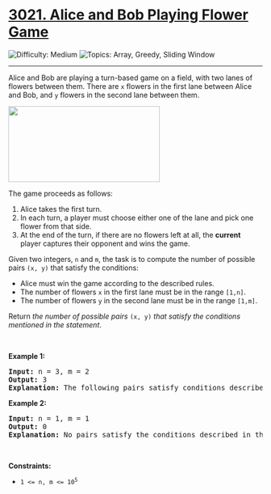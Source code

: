 <h1>
  <a href="https://leetcode.com/problems/alice-and-bob-playing-flower-game/">
    3021. Alice and Bob Playing Flower Game
  </a>
</h1>
<img src='https://img.shields.io/badge/Difficulty-Medium-orange' alt='Difficulty: Medium' />
<img src='https://img.shields.io/badge/Topics-Array%2C%20Greedy%2C%20Sliding%20Window-blue' alt='Topics: Array, Greedy, Sliding Window' />

<hr />

<p>Alice and Bob are playing a turn-based game on a field, with two lanes of flowers between them. There are <code>x</code> flowers in the first lane between Alice and Bob, and <code>y</code> flowers in the second lane between them.</p>

<p><img alt="" src="https://assets.leetcode.com/uploads/2025/08/27/3021.png" style="width: 300px; height: 150px;"></p>

<p>The game proceeds as follows:</p>

<ol>
	<li>Alice takes the first turn.</li>
	<li>In each turn, a player must choose either one of the lane&nbsp;and pick one flower from that side.</li>
	<li>At the end of the turn, if there are no flowers left at all, the <strong>current</strong> player captures their opponent and wins the game.</li>
</ol>

<p>Given two integers, <code>n</code> and <code>m</code>, the task is to compute the number of possible pairs <code>(x, y)</code> that satisfy the conditions:</p>

<ul>
	<li>Alice must win the game according to the described rules.</li>
	<li>The number of flowers <code>x</code> in the first lane must be in the range <code>[1,n]</code>.</li>
	<li>The number of flowers <code>y</code> in the second lane must be in the range <code>[1,m]</code>.</li>
</ul>

<p>Return <em>the number of possible pairs</em> <code>(x, y)</code> <em>that satisfy the conditions mentioned in the statement</em>.</p>

<p>&nbsp;</p>
<p><strong class="example">Example 1:</strong></p>

<pre><strong>Input:</strong> n = 3, m = 2
<strong>Output:</strong> 3
<strong>Explanation:</strong> The following pairs satisfy conditions described in the statement: (1,2), (3,2), (2,1).
</pre>

<p><strong class="example">Example 2:</strong></p>

<pre><strong>Input:</strong> n = 1, m = 1
<strong>Output:</strong> 0
<strong>Explanation:</strong> No pairs satisfy the conditions described in the statement.
</pre>

<p>&nbsp;</p>
<p><strong>Constraints:</strong></p>

<ul>
	<li><code>1 &lt;= n, m &lt;= 10<sup>5</sup></code></li>
</ul>
